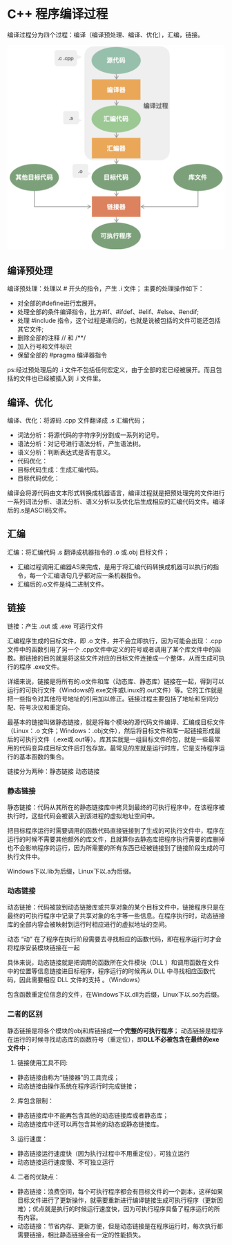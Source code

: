# C++ 程序编译过程
编译过程分为四个过程：编译（编译预处理、编译、优化），汇编，链接。

![编译过程](images/编译过程.png)

## 编译预处理
编译预处理：处理以 # 开头的指令，产生 .i 文件；
主要的处理操作如下：
- 对全部的#define进行宏展开。
- 处理全部的条件编译指令，比方#if、#ifdef、#elif、#else、#endif;
- 处理 #include 指令，这个过程是递归的，也就是说被包括的文件可能还包括其它文件;
- 删除全部的注释 // 和 /**/
- 加入行号和文件标识
- 保留全部的 #pragma 编译器指令

ps:经过预处理后的 .i 文件不包括任何宏定义，由于全部的宏已经被展开。而且包括的文件也已经被插入到 .i 文件里。

## 编译、优化
编译、优化：将源码 .cpp 文件翻译成 .s 汇编代码；
- 词法分析：将源代码的字符序列分割成一系列的记号。
- 语法分析：对记号进行语法分析，产生语法树。
- 语义分析：判断表达式是否有意义。
- 代码优化：
- 目标代码生成：生成汇编代码。
- 目标代码优化：

编译会将源代码由文本形式转换成机器语言，编译过程就是把预处理完的文件进行一系列词法分析、语法分析、语义分析以及优化后生成相应的汇编代码文件。编译后的.s是ASCII码文件。


## 汇编
汇编：将汇编代码 .s 翻译成机器指令的 .o 或.obj 目标文件；
- 汇编过程调用汇编器AS来完成，是用于将汇编代码转换成机器可以执行的指令，每一个汇编语句几乎都对应一条机器指令。
- 汇编后的.o文件是纯二进制文件。

## 链接
链接：产生 .out 或 .exe 可运行文件

汇编程序生成的目标文件，即 .o 文件，并不会立即执行，因为可能会出现：.cpp 文件中的函数引用了另一个 .cpp文件中定义的符号或者调用了某个库文件中的函数。那链接的目的就是将这些文件对应的目标文件连接成一个整体，从而生成可执行的程序 .exe文件。

详细来说，链接是将所有的.o文件和库（动态库、静态库）链接在一起，得到可以运行的可执行文件（Windows的.exe文件或Linux的.out文件）等。它的工作就是把一些指令对其他符号地址的引用加以修正。链接过程主要包括了地址和空间分配、符号决议和重定向。

最基本的链接叫做静态链接，就是将每个模块的源代码文件编译、汇编成目标文件（Linux：.o 文件；Windows：.obj文件），然后将目标文件和库一起链接形成最后的可执行文件（.exe或.out等）。库其实就是一组目标文件的包，就是一些最常用的代码变异成目标文件后打包存放。最常见的库就是运行时库，它是支持程序运行的基本函数的集合。

链接分为两种：静态链接 动态链接

### 静态链接
静态链接：代码从其所在的静态链接库中拷贝到最终的可执行程序中，在该程序被执行时，这些代码会被装入到该进程的虚拟地址空间中。

把目标程序运行时需要调用的函数代码直接链接到了生成的可执行文件中，程序在运行的时候不需要其他额外的库文件，且就算你去静态库把程序执行需要的库删掉也不会影响程序的运行，因为所需要的所有东西已经被链接到了链接阶段生成的可执行文件中。

Windows下以.lib为后缀，Linux下以.a为后缀。

### 动态链接
动态链接：代码被放到动态链接库或共享对象的某个目标文件中，链接程序只是在最终的可执行程序中记录了共享对象的名字等一些信息。在程序执行时，动态链接库的全部内容会被映射到运行时相应进行的虚拟地址的空间。

动态 “动” 在了程序在执行阶段需要去寻找相应的函数代码，即在程序运行时才会将程序安装模块链接在一起

具体来说，动态链接就是把调⽤的函数所在⽂件模块（DLL ）和调⽤函数在⽂件中的位置等信息链接进目标程序，程序运⾏的时候再从 DLL 中寻找相应函数代码，因此需要相应 DLL ⽂件的⽀持 。（Windows）

包含函数重定位信息的文件，在Windows下以.dll为后缀，Linux下以.so为后缀。

### 二者的区别
静态链接是将各个模块的obj和库链接成**一个完整的可执行程序**；
动态链接是程序在运行的时候寻找动态库的函数符号（重定位），即**DLL不必被包含在最终的exe文件中**；

1. 链接使用工具不同:
- 静态链接由称为“链接器”的工具完成；
- 动态链接由操作系统在程序运行时完成链接；

2. 库包含限制：
- 静态链接库中不能再包含其他的动态链接库或者静态库；
- 动态链接库中还可以再包含其他的动态或静态链接库。

3. 运行速度：
- 静态链接运行速度快（因为执行过程中不用重定位），可独立运行
- 动态链接运行速度慢、不可独立运行

4. 二者的优缺点：
- 静态链接：浪费空间，每个可执行程序都会有目标文件的一个副本，这样如果目标文件进行了更新操作，就需要重新进行编译链接生成可执行程序（更新困难）；优点就是执行的时候运行速度快，因为可执行程序具备了程序运行的所有内容。
- 动态链接：节省内存、更新方便，但是动态链接是在程序运行时，每次执行都需要链接，相比静态链接会有一定的性能损失。